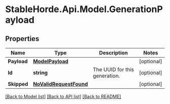 # StableHorde.Api.Model.GenerationPayload

## Properties

Name | Type | Description | Notes
------------ | ------------- | ------------- | -------------
**Payload** | [**ModelPayload**](ModelPayload.md) |  | [optional] 
**Id** | **string** | The UUID for this generation. | [optional] 
**Skipped** | [**NoValidRequestFound**](NoValidRequestFound.md) |  | [optional] 

[[Back to Model list]](../README.md#documentation-for-models) [[Back to API list]](../README.md#documentation-for-api-endpoints) [[Back to README]](../README.md)

